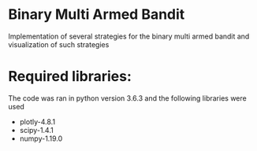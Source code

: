 # Binary Multi Armed Bandit
Implementation of several strategies for the binary multi armed bandit and visualization of such strategies

# Required libraries:
The code was ran in python version 3.6.3 and the following libraries were used

* plotly-4.8.1
* scipy-1.4.1
* numpy-1.19.0